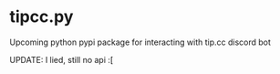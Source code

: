 # tipcc.py
Upcoming python pypi package for interacting with tip.cc discord bot

UPDATE: I lied, still no api :[
